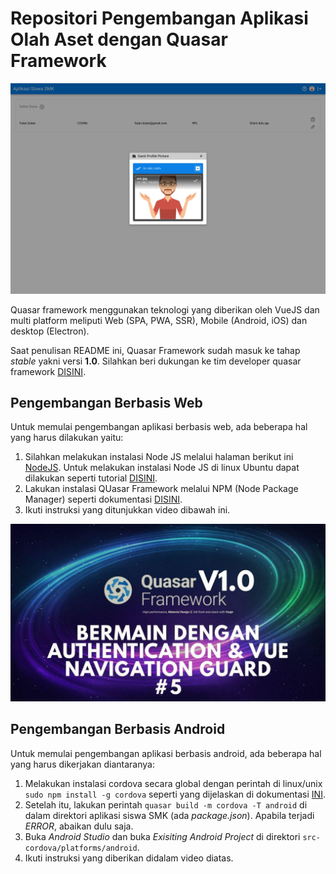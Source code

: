 # Repositori Pengembangan Aplikasi Olah Aset dengan Quasar Framework

![aplikasi siswa SMK](./screenshot.png)

Quasar framework menggunakan teknologi yang diberikan oleh VueJS dan multi platform meliputi Web (SPA, PWA, SSR), Mobile (Android, iOS) dan desktop (Electron).

Saat penulisan README ini, Quasar Framework sudah masuk ke tahap *stable* yakni versi **1.0**. Silahkan beri dukungan ke tim developer quasar framework [DISINI](https://github.com/users/rstoenescu/sponsorship).

## Pengembangan Berbasis Web

Untuk memulai pengembangan aplikasi berbasis web, ada beberapa hal yang harus dilakukan yaitu:

1. Silahkan melakukan instalasi Node JS melalui halaman berikut ini [NodeJS](https://nodejs.org/en/). Untuk melakukan instalasi Node JS di linux Ubuntu dapat dilakukan seperti tutorial [DISINI](https://youtu.be/Fxj4Aw9JxGI).
2. Lakukan instalasi QUasar Framework melalui NPM (Node Package Manager) seperti dokumentasi [DISINI](https://quasar.dev/quasar-cli/installation).
3. Ikuti instruksi yang ditunjukkan video dibawah ini.

[![playlist](./playlist.jpg)](https://www.youtube.com/watch?v=5HxDqHQiZYw&list=PL9rkAMCmbaofgx8xl-iDOxIDvmfLROSOl)

## Pengembangan Berbasis Android

Untuk memulai pengembangan aplikasi berbasis android, ada beberapa hal yang harus dikerjakan diantaranya:

1. Melakukan instalasi cordova secara global dengan perintah di linux/unix `sudo npm install -g cordova` seperti yang dijelaskan di dokumentasi [INI](https://quasar.dev/quasar-cli/developing-mobile-apps/preparation).
2. Setelah itu, lakukan perintah `quasar build -m cordova -T android` di dalam direktori aplikasi siswa SMK (ada *package.json*). Apabila terjadi *ERROR*, abaikan dulu saja.
3. Buka *Android Studio* dan buka *Exisiting Android Project* di direktori `src-cordova/platforms/android`.
4. Ikuti instruksi yang diberikan didalam video diatas.